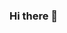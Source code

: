 ### Hi there 👋

<!--
**chipkkang9/chipkkang9** is a ✨ _special_ ✨ repository because its `README.md` (this file) appears on your GitHub profile.

Here are some ideas to get you started:

- 🔭 I’m currently studying on Ajou University
- 🌱 I’m currently learning Cyber Security(especially Information Security Consulting)
- 👯 I’m looking to collaborate on Web Penetration  Testing
- 🤔 I’m looking for help with Web Hacking
- 💬 Ask me about Everything
- 📫 How to reach me: chipkkang9@gmail.com
- 😄 Pronouns: chipkkang9
- ⚡ Fun fact: Born in 02
-->

